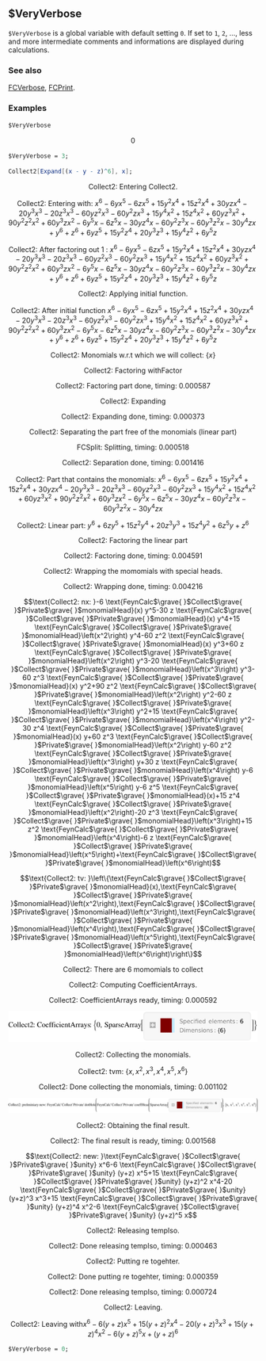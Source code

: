 ##  $VeryVerbose

`$VeryVerbose` is a global variable with default setting `0`. If set to `1`, `2`, ..., less and more intermediate comments and informations are displayed during calculations.

### See also

[FCVerbose](FCVerbose), [FCPrint](FCPrint).

### Examples

```mathematica
$VeryVerbose
```

$$0$$

```mathematica
$VeryVerbose = 3;
```

```mathematica
Collect2[Expand[(x - y - z)^6], x];
```

$$\text{Collect2: Entering Collect2.}$$

$$\text{Collect2: Entering with: }x^6-6 y x^5-6 z x^5+15 y^2 x^4+15 z^2 x^4+30 y z x^4-20 y^3 x^3-20 z^3 x^3-60 y z^2 x^3-60 y^2 z x^3+15 y^4 x^2+15 z^4 x^2+60 y z^3 x^2+90 y^2 z^2 x^2+60 y^3 z x^2-6 y^5 x-6 z^5 x-30 y z^4 x-60 y^2 z^3 x-60 y^3 z^2 x-30 y^4 z x+y^6+z^6+6 y z^5+15 y^2 z^4+20 y^3 z^3+15 y^4 z^2+6 y^5 z$$

$$\text{Collect2: After factoring out }1\text{ : }x^6-6 y x^5-6 z x^5+15 y^2 x^4+15 z^2 x^4+30 y z x^4-20 y^3 x^3-20 z^3 x^3-60 y z^2 x^3-60 y^2 z x^3+15 y^4 x^2+15 z^4 x^2+60 y z^3 x^2+90 y^2 z^2 x^2+60 y^3 z x^2-6 y^5 x-6 z^5 x-30 y z^4 x-60 y^2 z^3 x-60 y^3 z^2 x-30 y^4 z x+y^6+z^6+6 y z^5+15 y^2 z^4+20 y^3 z^3+15 y^4 z^2+6 y^5 z$$

$$\text{Collect2: Applying initial function.}$$

$$\text{Collect2: After initial function }x^6-6 y x^5-6 z x^5+15 y^2 x^4+15 z^2 x^4+30 y z x^4-20 y^3 x^3-20 z^3 x^3-60 y z^2 x^3-60 y^2 z x^3+15 y^4 x^2+15 z^4 x^2+60 y z^3 x^2+90 y^2 z^2 x^2+60 y^3 z x^2-6 y^5 x-6 z^5 x-30 y z^4 x-60 y^2 z^3 x-60 y^3 z^2 x-30 y^4 z x+y^6+z^6+6 y z^5+15 y^2 z^4+20 y^3 z^3+15 y^4 z^2+6 y^5 z$$

$$\text{Collect2: Monomials w.r.t which we will collect: }\{x\}$$

$$\text{Collect2: Factoring with}\text{Factor}$$

$$\text{Collect2: Factoring part done, timing: }0.000587$$

$$\text{Collect2: Expanding}$$

$$\text{Collect2: Expanding done, timing: }0.000373$$

$$\text{Collect2: Separating the part free of the monomials (linear part)}$$

$$\text{FCSplit: Splitting, timing: }0.000518$$

$$\text{Collect2: Separation done, timing: }0.001416$$

$$\text{Collect2: Part that contains the monomials: }x^6-6 y x^5-6 z x^5+15 y^2 x^4+15 z^2 x^4+30 y z x^4-20 y^3 x^3-20 z^3 x^3-60 y z^2 x^3-60 y^2 z x^3+15 y^4 x^2+15 z^4 x^2+60 y z^3 x^2+90 y^2 z^2 x^2+60 y^3 z x^2-6 y^5 x-6 z^5 x-30 y z^4 x-60 y^2 z^3 x-60 y^3 z^2 x-30 y^4 z x$$

$$\text{Collect2: Linear part: }y^6+6 z y^5+15 z^2 y^4+20 z^3 y^3+15 z^4 y^2+6 z^5 y+z^6$$

$$\text{Collect2: Factoring the linear part}$$

$$\text{Collect2: Factoring done, timing: }0.004591$$

$$\text{Collect2: Wrapping the momomials with special heads.}$$

$$\text{Collect2: Wrapping done, timing: }0.004216$$

$$\text{Collect2: nx: }-6 \text{FeynCalc$\grave{ }$Collect$\grave{ }$Private$\grave{ }$monomialHead}(x) y^5-30 z \text{FeynCalc$\grave{ }$Collect$\grave{ }$Private$\grave{ }$monomialHead}(x) y^4+15 \text{FeynCalc$\grave{ }$Collect$\grave{ }$Private$\grave{ }$monomialHead}\left(x^2\right) y^4-60 z^2 \text{FeynCalc$\grave{ }$Collect$\grave{ }$Private$\grave{ }$monomialHead}(x) y^3+60 z \text{FeynCalc$\grave{ }$Collect$\grave{ }$Private$\grave{ }$monomialHead}\left(x^2\right) y^3-20 \text{FeynCalc$\grave{ }$Collect$\grave{ }$Private$\grave{ }$monomialHead}\left(x^3\right) y^3-60 z^3 \text{FeynCalc$\grave{ }$Collect$\grave{ }$Private$\grave{ }$monomialHead}(x) y^2+90 z^2 \text{FeynCalc$\grave{ }$Collect$\grave{ }$Private$\grave{ }$monomialHead}\left(x^2\right) y^2-60 z \text{FeynCalc$\grave{ }$Collect$\grave{ }$Private$\grave{ }$monomialHead}\left(x^3\right) y^2+15 \text{FeynCalc$\grave{ }$Collect$\grave{ }$Private$\grave{ }$monomialHead}\left(x^4\right) y^2-30 z^4 \text{FeynCalc$\grave{ }$Collect$\grave{ }$Private$\grave{ }$monomialHead}(x) y+60 z^3 \text{FeynCalc$\grave{ }$Collect$\grave{ }$Private$\grave{ }$monomialHead}\left(x^2\right) y-60 z^2 \text{FeynCalc$\grave{ }$Collect$\grave{ }$Private$\grave{ }$monomialHead}\left(x^3\right) y+30 z \text{FeynCalc$\grave{ }$Collect$\grave{ }$Private$\grave{ }$monomialHead}\left(x^4\right) y-6 \text{FeynCalc$\grave{ }$Collect$\grave{ }$Private$\grave{ }$monomialHead}\left(x^5\right) y-6 z^5 \text{FeynCalc$\grave{ }$Collect$\grave{ }$Private$\grave{ }$monomialHead}(x)+15 z^4 \text{FeynCalc$\grave{ }$Collect$\grave{ }$Private$\grave{ }$monomialHead}\left(x^2\right)-20 z^3 \text{FeynCalc$\grave{ }$Collect$\grave{ }$Private$\grave{ }$monomialHead}\left(x^3\right)+15 z^2 \text{FeynCalc$\grave{ }$Collect$\grave{ }$Private$\grave{ }$monomialHead}\left(x^4\right)-6 z \text{FeynCalc$\grave{ }$Collect$\grave{ }$Private$\grave{ }$monomialHead}\left(x^5\right)+\text{FeynCalc$\grave{ }$Collect$\grave{ }$Private$\grave{ }$monomialHead}\left(x^6\right)$$

$$\text{Collect2: tv: }\left\{\text{FeynCalc$\grave{ }$Collect$\grave{ }$Private$\grave{ }$monomialHead}(x),\text{FeynCalc$\grave{ }$Collect$\grave{ }$Private$\grave{ }$monomialHead}\left(x^2\right),\text{FeynCalc$\grave{ }$Collect$\grave{ }$Private$\grave{ }$monomialHead}\left(x^3\right),\text{FeynCalc$\grave{ }$Collect$\grave{ }$Private$\grave{ }$monomialHead}\left(x^4\right),\text{FeynCalc$\grave{ }$Collect$\grave{ }$Private$\grave{ }$monomialHead}\left(x^5\right),\text{FeynCalc$\grave{ }$Collect$\grave{ }$Private$\grave{ }$monomialHead}\left(x^6\right)\right\}$$

$$\text{Collect2: There are }6\text{ momomials to collect}$$

$$\text{Collect2: Computing CoefficientArrays.}$$

$$\text{Collect2: CoefficientArrays ready, timing: }0.000592$$

![1fqy7jqjvvk1u](img/1fqy7jqjvvk1u.svg)

$$\text{Collect2: Collecting the monomials.}$$

$$\text{Collect2: tvm: }\left\{x,x^2,x^3,x^4,x^5,x^6\right\}$$

$$\text{Collect2: Done collecting the monomials, timing: }0.001102$$

![0gyiguncykrsk](img/0gyiguncykrsk.svg)

$$\text{Collect2: Obtaining the final result.}$$

$$\text{Collect2: The final result is ready, timing: }0.001568$$

$$\text{Collect2: new: }\text{FeynCalc$\grave{ }$Collect$\grave{ }$Private$\grave{ }$unity} x^6-6 \text{FeynCalc$\grave{ }$Collect$\grave{ }$Private$\grave{ }$unity} (y+z) x^5+15 \text{FeynCalc$\grave{ }$Collect$\grave{ }$Private$\grave{ }$unity} (y+z)^2 x^4-20 \text{FeynCalc$\grave{ }$Collect$\grave{ }$Private$\grave{ }$unity} (y+z)^3 x^3+15 \text{FeynCalc$\grave{ }$Collect$\grave{ }$Private$\grave{ }$unity} (y+z)^4 x^2-6 \text{FeynCalc$\grave{ }$Collect$\grave{ }$Private$\grave{ }$unity} (y+z)^5 x$$

$$\text{Collect2: Releasing tempIso.}$$

$$\text{Collect2: Done releasing tempIso, timing: }0.000463$$

$$\text{Collect2: Putting re togehter.}$$

$$\text{Collect2: Done putting re togehter, timing: }0.000359$$

$$\text{Collect2: Done releasing tempIso, timing: }0.000724$$

$$\text{Collect2: Leaving.}$$

$$\text{Collect2: Leaving with}x^6-6 (y+z) x^5+15 (y+z)^2 x^4-20 (y+z)^3 x^3+15 (y+z)^4 x^2-6 (y+z)^5 x+(y+z)^6$$

```mathematica
$VeryVerbose = 0;
```